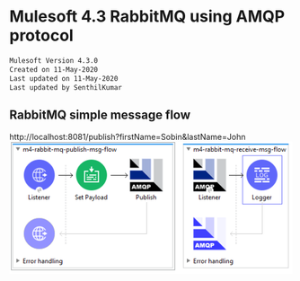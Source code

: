 # Mulesoft 4.3 RabbitMQ using AMQP protocol 

```
Mulesoft Version 4.3.0
Created on 11-May-2020
Last updated on 11-May-2020
Last updated by SenthilKumar
```

## RabbitMQ simple message flow
http://localhost:8081/publish?firstName=Sobin&lastName=John
![RabbitMQ Simple Message Flow](./doc/simple_message.png)